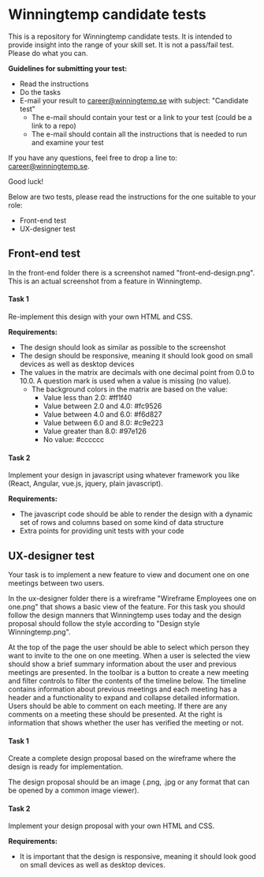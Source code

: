 
# Winningtemp candidate tests

This is a repository for Winningtemp candidate tests. It is intended to provide insight into the range of your skill set. It is not a pass/fail test. Please do what you can.

**Guidelines for submitting your test:**

- Read the instructions
- Do the tasks
- E-mail your result to career@winningtemp.se with subject: "Candidate test"
	- The e-mail should contain your test or a link to your test (could be a link to a repo)
	- The e-mail should contain all the instructions that is needed to run and examine your test

If you have any questions, feel free to drop a line to: career@winningtemp.se.

Good luck!

Below are two tests, please read the instructions for the one suitable to your role:

- <a name="front-end-test">Front-end test</a>
- <a name="ux-designer-test">UX-designer test</a>

## <a name="front-end-test"></a>Front-end test

In the front-end folder there is a screenshot named "front-end-design.png". This is an actual screenshot from a feature in Winningtemp. 

#### Task 1
Re-implement this design with your own HTML and CSS.

**Requirements:**

 - The design should look as similar as possible to the screenshot
 - The design should be responsive, meaning it should look good on small devices as well as desktop devices
 - The values in the matrix are decimals with one decimal point from 0.0 to 10.0. A question mark is used when a value is missing (no value).
	 - The background colors in the matrix are based on the value:
		 - Value less than 2.0: #ff1f40
		 - Value between 2.0 and 4.0: #fc9526
		 - Value between 4.0 and 6.0: #f6d827
		 - Value between 6.0 and 8.0: #c9e223
		 - Value greater than 8.0: #97e126
		 - No value: #cccccc

#### Task 2
Implement your design in javascript using whatever framework you like (React, Angular, vue.js, jquery, plain javascript). 

**Requirements:**

- The javascript code should be able to render the design with a dynamic set of rows and columns based on some kind of data structure
- Extra points for providing unit tests with your code

## <a name="ux-designer-test"></a>UX-designer test

Your task is to implement a new feature to view and document one on one meetings between two users.

In the ux-designer folder there is a wireframe "Wireframe Employees one on one.png" that shows a basic view of the feature. For this task you should follow the design manners that Winningtemp uses today and the design proposal should follow the style according to "Design style Winningtemp.png".

At the top of the page the user should be able to select which person they want to invite to the one on one meeting. When a user is selected the view should show a brief summary information about the user and previous meetings are presented. In the toolbar is a button to create a new meeting and filter controls to filter the contents of the timeline below. The timeline contains information about previous meetings and each meeting has a header and a functionality to expand and collapse detailed information. Users should be able to comment on each meeting. If there are any comments on a meeting these should be presented. At the right is information that shows whether the user has verified the meeting or not. 

#### Task 1
Create a complete design proposal based on the wireframe where the design is ready for implementation. 

The design proposal should be an image (.png, .jpg or any format that can be opened by a common image viewer).

#### Task 2
Implement your design proposal with your own HTML and CSS.

**Requirements:**

- It is important that the design is responsive, meaning it should look good on small devices as well as desktop devices.